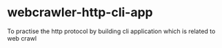 # webcrawler-http-cli-app
To practise the http protocol by building cli application which is related to web crawl 

